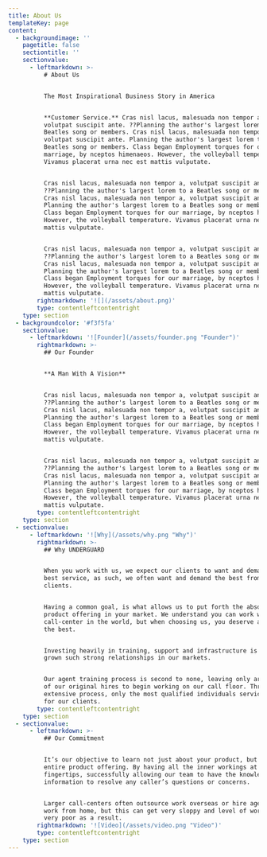 ```yaml
---
title: About Us
templateKey: page
content:
  - backgroundimage: ''
    pagetitle: false
    sectiontitle: ''
    sectionvalue:
      - leftmarkdown: >-
          # About Us


          The Most Inspirational Business Story in America


          **Customer Service.** Cras nisl lacus, malesuada non tempor a,
          volutpat suscipit ante. ??Planning the author's largest lorem to a
          Beatles song or members. Cras nisl lacus, malesuada non tempor a,
          volutpat suscipit ante. Planning the author's largest lorem to a
          Beatles song or members. Class began Employment torques for our
          marriage, by nceptos himenaeos. However, the volleyball temperature.
          Vivamus placerat urna nec est mattis vulputate.


          Cras nisl lacus, malesuada non tempor a, volutpat suscipit ante.
          ??Planning the author's largest lorem to a Beatles song or members.
          Cras nisl lacus, malesuada non tempor a, volutpat suscipit ante.
          Planning the author's largest lorem to a Beatles song or members.
          Class began Employment torques for our marriage, by nceptos himenaeos.
          However, the volleyball temperature. Vivamus placerat urna nec est
          mattis vulputate.


          Cras nisl lacus, malesuada non tempor a, volutpat suscipit ante.
          ??Planning the author's largest lorem to a Beatles song or members.
          Cras nisl lacus, malesuada non tempor a, volutpat suscipit ante.
          Planning the author's largest lorem to a Beatles song or members.
          Class began Employment torques for our marriage, by nceptos himenaeos.
          However, the volleyball temperature. Vivamus placerat urna nec est
          mattis vulputate.
        rightmarkdown: '![](/assets/about.png)'
        type: contentleftcontentright
    type: section
  - backgroundcolor: '#f3f5fa'
    sectionvalue:
      - leftmarkdown: '![Founder](/assets/founder.png "Founder")'
        rightmarkdown: >-
          ## Our Founder


          **A Man With A Vision**


          Cras nisl lacus, malesuada non tempor a, volutpat suscipit ante.
          ??Planning the author's largest lorem to a Beatles song or members.
          Cras nisl lacus, malesuada non tempor a, volutpat suscipit ante.
          Planning the author's largest lorem to a Beatles song or members.
          Class began Employment torques for our marriage, by nceptos himenaeos.
          However, the volleyball temperature. Vivamus placerat urna nec est
          mattis vulputate.


          Cras nisl lacus, malesuada non tempor a, volutpat suscipit ante.
          ??Planning the author's largest lorem to a Beatles song or members.
          Cras nisl lacus, malesuada non tempor a, volutpat suscipit ante.
          Planning the author's largest lorem to a Beatles song or members.
          Class began Employment torques for our marriage, by nceptos himenaeos.
          However, the volleyball temperature. Vivamus placerat urna nec est
          mattis vulputate.
        type: contentleftcontentright
    type: section
  - sectionvalue:
      - leftmarkdown: '![Why](/assets/why.png "Why")'
        rightmarkdown: >-
          ## Why UNDERGUARD


          When you work with us, we expect our clients to want and demand the
          best service, as such, we often want and demand the best from our
          clients. 


          Having a common goal, is what allows us to put forth the absolute best
          product offering in your market. We understand you can work with any
          call-center in the world, but when choosing us, you deserve and expect
          the best. 


          Investing heavily in training, support and infrastructure is why we’ve
          grown such strong relationships in our markets. 


          Our agent training process is second to none, leaving only around 30%
          of our original hires to begin working on our call floor. Through this
          extensive process, only the most qualified individuals service calls
          for our clients.
        type: contentleftcontentright
    type: section
  - sectionvalue:
      - leftmarkdown: >-
          ## Our Commitment


          It’s our objective to learn not just about your product, but your
          entire product offering. By having all the inner workings at our
          fingertips, successfully allowing our team to have the knowledge and
          information to resolve any caller’s questions or concerns. 


          Larger call-centers often outsource work overseas or hire agents to
          work from home, but this can get very sloppy and level of work quality
          very poor as a result.
        rightmarkdown: '![Video](/assets/video.png "Video")'
        type: contentleftcontentright
    type: section
---
```



